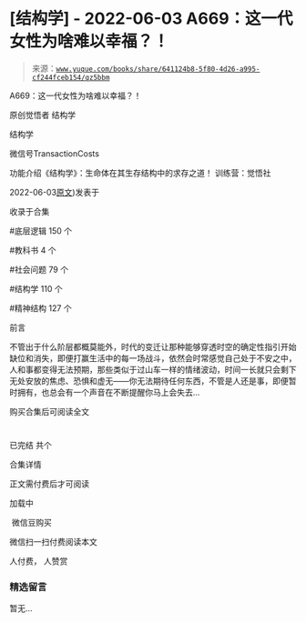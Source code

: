 # [结构学] - 2022-06-03 A669：这一代女性为啥难以幸福？！

> 来源：[`www.yuque.com/books/share/641124b8-5f80-4d26-a995-cf244fceb154/qz5bbm`](https://www.yuque.com/books/share/641124b8-5f80-4d26-a995-cf244fceb154/qz5bbm)



A669：这一代女性为啥难以幸福？！ 

原创觉悟者 结构学 

结构学 

微信号TransactionCosts 

功能介绍《结构学》：生命体在其生存结构中的求存之道！ 训练营：觉悟社 

2022-06-03[原文](https://mp.weixin.qq.com/s?__biz=MzIzMDYwOTM0Mg==&mid=2247487272&idx=1&sn=19eaf2646ba6345de23e1f744bfcd620&chksm=e8b197f9dfc61eefde9a21b7a844d83b75cc669759e833ab0e278deaeb0b38e04543607d127d#rd))发表于 

收录于合集 

#底层逻辑 150 个 

#教科书 4 个 

#社会问题 79 个 

#结构学 110 个 

#精神结构 127 个 

前言 

不管出于什么阶层都概莫能外，时代的变迁让那种能够穿透时空的确定性指引开始缺位和消失，即便打赢生活中的每一场战斗，依然会时常感觉自己处于不安之中，人和事都变得无法预期，那些类似于过山车一样的情绪波动，时间一长就只会剩下无处安放的焦虑、恐惧和虚无——你无法期待任何东西，不管是人还是事，即便暂时拥有，也总会有一个声音在不断提醒你马上会失去… 

购买合集后可阅读全文 

# 

已完结 共个 

合集详情 

正文需付费后才可阅读 

加载中 

 微信豆购买 

微信扫一扫付费阅读本文 

人付费， 人赞赏 

### 精选留言 

暂无...